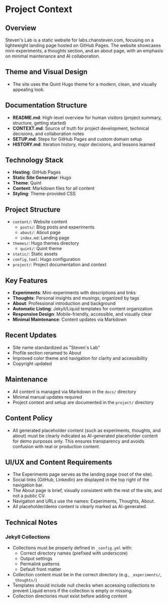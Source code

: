 # Project Context

## Overview
Steven's Lab is a static website for labs.chansteven.com, focusing on a lightweight landing page hosted on GitHub Pages. The website showcases mini-experiments, a thoughts section, and an about page, with an emphasis on minimal maintenance and AI collaboration.

## Theme and Visual Design
- The site uses the Quint Hugo theme for a modern, clean, and visually appealing look.

## Documentation Structure
- **README.md**: High-level overview for human visitors (project summary, structure, getting started)
- **CONTEXT.md**: Source of truth for project development, technical decisions, and collaboration notes
- **SETUP.md**: Steps for GitHub Pages and custom domain setup
- **HISTORY.md**: Iteration history, major decisions, and lessons learned

## Technology Stack
- **Hosting**: GitHub Pages
- **Static Site Generator**: Hugo
- **Theme**: Quint
- **Content**: Markdown files for all content
- **Styling**: Theme-provided CSS

## Project Structure
- `content/`: Website content
  - `posts/`: Blog posts and experiments
  - `about/`: About page
  - `index.md`: Landing page
- `themes/`: Hugo themes directory
  - `quint/`: Quint theme
- `static/`: Static assets
- `config.toml`: Hugo configuration
- `project/`: Project documentation and context

## Key Features
- **Experiments**: Mini-experiments with descriptions and links
- **Thoughts**: Personal insights and musings, organized by tags
- **About**: Professional introduction and background
- **Automatic Listing**: Jekyll/Liquid templates for content organization
- **Responsive Design**: Mobile-friendly, accessible, and visually clear
- **Minimal Maintenance**: Content updates via Markdown

## Recent Updates
- Site name standardized as "Steven's Lab"
- Profile section renamed to About
- Improved color theme and navigation for clarity and accessibility
- Copyright updated

## Maintenance
- All content is managed via Markdown in the `docs/` directory
- Minimal manual updates required
- Project context and setup are documented in the `project/` directory

## Content Policy
- All generated placeholder content (such as experiments, thoughts, and about) must be clearly indicated as AI-generated placeholder content for demo purposes only. This ensures transparency and avoids confusion with real or production content.

## UI/UX and Content Requirements
- The Experiments page serves as the landing page (root of the site).
- Social links (GitHub, LinkedIn) are displayed in the top right of the navigation bar.
- The About page is brief, visually consistent with the rest of the site, and not a public CV.
- Navigation and URLs use the names: Experiments, Thoughts, About.
- All placeholder/demo content is clearly marked as AI-generated.

## Technical Notes
### Jekyll Collections
- Collections must be properly defined in `_config.yml` with:
  - Correct directory names (prefixed with underscore)
  - Output settings
  - Permalink patterns
  - Default front matter
- Collection content must be in the correct directory (e.g., `_experiments/`, `_thoughts/`)
- Templates should include null checks when accessing collections to prevent Liquid errors if the collection is empty or missing.
- Collection directories must exist before adding content
